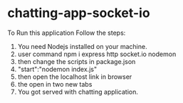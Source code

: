 # chatting-app-socket-io
To Run this application 
Follow the steps:
1. You need Nodejs installed on your machine.
2. user command npm i express http socket.io nodemon
3. then change the scripts in package.json
4. "start":"nodemon index.js"
5. then open the localhost link in browser
6. the open in two new tabs 
7. You got served with chatting application. 
